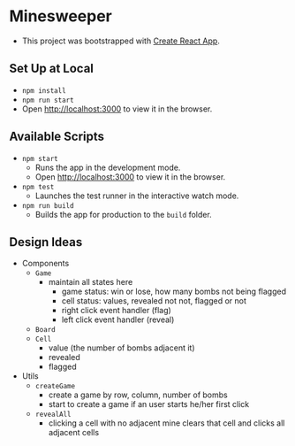 # Minesweeper

- This project was bootstrapped with [Create React App](https://github.com/facebook/create-react-app).

## Set Up at Local

- `npm install`
- `npm run start`
- Open [http://localhost:3000](http://localhost:3000) to view it in the browser.

## Available Scripts

- `npm start`
  - Runs the app in the development mode.
  - Open [http://localhost:3000](http://localhost:3000) to view it in the browser.
- `npm test`
  - Launches the test runner in the interactive watch mode.
- `npm run build`
  - Builds the app for production to the `build` folder.

## Design Ideas

- Components
  - `Game`
    - maintain all states here
      - game status: win or lose, how many bombs not being flagged
      - cell status: values, revealed not not, flagged or not
      - right click event handler (flag)
      - left click event handler (reveal)
  - `Board`
  - `Cell`
    - value (the number of bombs adjacent it)
    - revealed
    - flagged
- Utils
  - `createGame`
    - create a game by row, column, number of bombs
    - start to create a game if an user starts he/her first click
  - `revealAll`
    - clicking a cell with no adjacent mine clears that cell and clicks all adjacent cells
